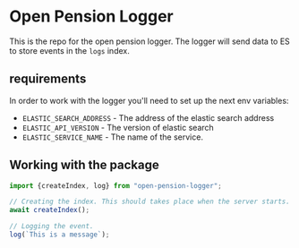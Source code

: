# Open Pension Logger

This is the repo for the open pension logger. The logger will send data to ES to store events in the `logs` index.

## requirements

In order to work with the logger you'll need to set up the next env variables:

* `ELASTIC_SEARCH_ADDRESS` - The address of the elastic search address
* `ELASTIC_API_VERSION` - The version of elastic search
* `ELASTIC_SERVICE_NAME` - The name of the service.

## Working with the package

```js
import {createIndex, log} from "open-pension-logger";

// Creating the index. This should takes place when the server starts. 
await createIndex();

// Logging the event.
log(`This is a message`);
```
